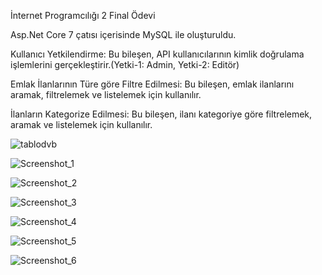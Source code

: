 İnternet Programcılığı 2 Final Ödevi

Asp.Net Core 7 çatısı içerisinde MySQL ile oluşturuldu.

Kullanıcı Yetkilendirme: Bu bileşen, API kullanıcılarının kimlik doğrulama işlemlerini gerçekleştirir.(Yetki-1: Admin, Yetki-2: Editör)

Emlak İlanlarının Türe göre Filtre Edilmesi: Bu bileşen, emlak ilanlarını aramak, filtrelemek ve listelemek için kullanılır.

İlanların Kategorize Edilmesi: Bu bileşen, ilanı kategoriye göre filtrelemek, aramak ve listelemek için kullanılır.

![tablodvb](https://github.com/anilgul96/internet-programciligi-2/assets/115142182/2a2b9b49-d3bf-4b82-83cd-04ebfae9b871)

![Screenshot_1](https://github.com/anilgul96/internet-programciligi-2/assets/115142182/cdcb593d-94b1-42b7-9d83-e5cdf33ed472)

![Screenshot_2](https://github.com/anilgul96/internet-programciligi-2/assets/115142182/098eabde-2a13-4ebe-ba69-898ffdfc04b4)

![Screenshot_3](https://github.com/anilgul96/internet-programciligi-2/assets/115142182/73603992-387f-47fb-b1d8-45c73b6165e0)

![Screenshot_4](https://github.com/anilgul96/internet-programciligi-2/assets/115142182/572cd0ae-f894-472e-b356-3bd7cf99ada8)

![Screenshot_5](https://github.com/anilgul96/internet-programciligi-2/assets/115142182/82b568e5-e8e5-4f7e-83ab-c2b80f675921)

![Screenshot_6](https://github.com/anilgul96/internet-programciligi-2/assets/115142182/d9cdbe69-e681-40d0-92f1-e7de2946c3ca)















